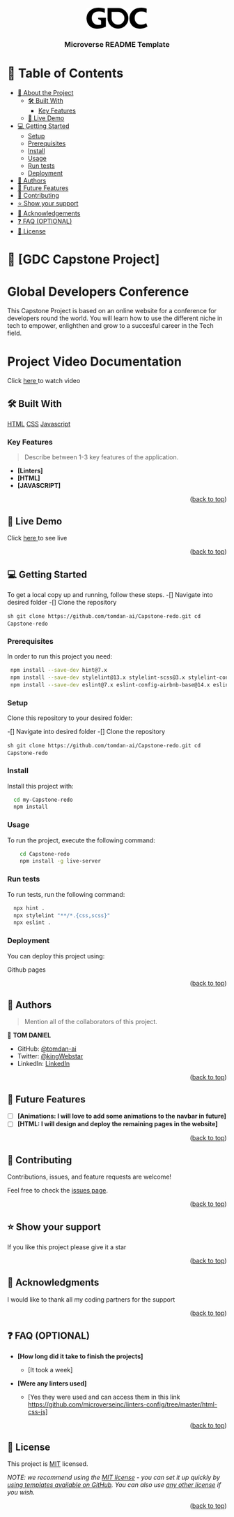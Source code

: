 <a name="readme-top"></a>


<div align="center">
  <img src="images/Logo.png" alt="GDC Logo" width="140"  height="auto" />
  <br/>

  <h3><b>Microverse README Template</b></h3>

</div>


# 📗 Table of Contents

- [📖 About the Project](#about-project)
  - [🛠 Built With](#built-with)
    - [Key Features](#key-features)
  - [🚀 Live Demo](#live-demo)
- [💻 Getting Started](#getting-started)
  - [Setup](#setup)
  - [Prerequisites](#prerequisites)
  - [Install](#install)
  - [Usage](#usage)
  - [Run tests](#run-tests)
  - [Deployment](#triangular_flag_on_post-deployment)
- [👥 Authors](#authors)
- [🔭 Future Features](#future-features)
- [🤝 Contributing](#contributing)
- [⭐️ Show your support](#support)
- [🙏 Acknowledgements](#acknowledgements)
- [❓ FAQ (OPTIONAL)](#faq)
- [📝 License](#license)

<!-- PROJECT DESCRIPTION -->

# 📖 [GDC Capstone Project] <a href="https://tomdan-ai.github.io/Capstone-redo/"></a>

# Global Developers Conference
This Capstone Project is based on an online website for a conference for developers round the world. 
 You will learn how to use the different niche in tech to empower, enlighthen and grow to a succesful career in the Tech field. 

 # Project Video Documentation
 Click <a href="https://www.loom.com/share/18728e8d6b1f44f29d222cec9d9fa79f"> here </a> to watch video

## 🛠 Built With <a name="built-with"></a>
<a href="">HTML</a>
<a href="">CSS</a>
<a href="">Javascript</a>



### Key Features <a name="key-features"></a>

> Describe between 1-3 key features of the application.

- **[Linters]**
- **[HTML]**
- **[JAVASCRIPT]**

<p align="right">(<a href="#readme-top">back to top</a>)</p>

<!-- LIVE DEMO -->

## 🚀 Live Demo <a name="live-demo"></a>

<P>Click <a href="https://tomdan-ai.github.io/Capstone-redo/"> here </a> to see live </p>

<p align="right">(<a href="#readme-top">back to top</a>)</p>

<!-- GETTING STARTED -->

## 💻 Getting Started <a name="getting-started"></a>


To get a local copy up and running, follow these steps.
-[] Navigate into desired folder
-[] Clone the repository 

``sh
    git clone https://github.com/tomdan-ai/Capstone-redo.git
    cd Capstone-redo
``

### Prerequisites

In order to run this project you need:

```sh
 npm install --save-dev hint@7.x
 npm install --save-dev stylelint@13.x stylelint-scss@3.x stylelint-config-standard@21.x
 npm install --save-dev eslint@7.x eslint-config-airbnb-base@14.x eslint-plugin-import@2.x babel-eslint@10.x
```

### Setup

Clone this repository to your desired folder:

-[] Navigate into desired folder
-[] Clone the repository 

``sh
    git clone https://github.com/tomdan-ai/Capstone-redo.git
    cd Capstone-redo
``

### Install

Install this project with:

```sh
  cd my-Capstone-redo
  npm install
```

### Usage

To run the project, execute the following command:

```sh
    cd Capstone-redo
    npm install -g live-server
```

### Run tests

To run tests, run the following command:


```sh
  npx hint .
  npx stylelint "**/*.{css,scss}"
  npx eslint .
```

### Deployment

You can deploy this project using:

Github pages

<p align="right">(<a href="#readme-top">back to top</a>)</p>

<!-- AUTHORS -->

## 👥 Authors <a name="authors"></a>

> Mention all of the collaborators of this project.

👤 **TOM DANIEL**

- GitHub: [@tomdan-ai](https://github.com/tomdan-ai)
- Twitter: [@kingWebstar](https://twitter.com/tomudoh1)
- LinkedIn: [LinkedIn](https://linkedin.com/in/https://www.linkedin.com/in/tom-udoh-a89046256/)


<p align="right">(<a href="#readme-top">back to top</a>)</p>

<!-- FUTURE FEATURES -->

## 🔭 Future Features <a name="future-features"></a>

- [ ] **[Animations: I will love to add some animations to the navbar in future]**
- [ ] **[HTML: I will design and deploy the remaining pages in the website]**

<p align="right">(<a href="#readme-top">back to top</a>)</p>

<!-- CONTRIBUTING -->

## 🤝 Contributing <a name="contributing"></a>

Contributions, issues, and feature requests are welcome!

Feel free to check the [issues page](https://github.com/tomdan-ai/issues/).

<p align="right">(<a href="#readme-top">back to top</a>)</p>

<!-- SUPPORT -->

## ⭐️ Show your support <a name="support"></a>

If you like this project please give it a star

<p align="right">(<a href="#readme-top">back to top</a>)</p>

<!-- ACKNOWLEDGEMENTS -->

## 🙏 Acknowledgments <a name="acknowledgements"></a>

I would like to thank all my coding partners for the support

<p align="right">(<a href="#readme-top">back to top</a>)</p>

<!-- FAQ (optional) -->

## ❓ FAQ (OPTIONAL) <a name="faq"></a>


- **[How long did it take to finish the projects]**

  - [It took a week]

- **[Were any linters used]**

  - [Yes they were used and can access them in this link https://github.com/microverseinc/linters-config/tree/master/html-css-js]

<p align="right">(<a href="#readme-top">back to top</a>)</p>

<!-- LICENSE -->

## 📝 License <a name="license"></a>

This project is [MIT](./LICENSE) licensed.

_NOTE: we recommend using the [MIT license](https://choosealicense.com/licenses/mit/) - you can set it up quickly by [using templates available on GitHub](https://docs.github.com/en/communities/setting-up-your-project-for-healthy-contributions/adding-a-license-to-a-repository). You can also use [any other license](https://choosealicense.com/licenses/) if you wish._

<p align="right">(<a href="#readme-top">back to top</a>)</p>